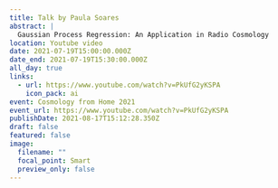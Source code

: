 ```yaml
---
title: Talk by Paula Soares
abstract: |
  Gaussian Process Regression: An Application in Radio Cosmology
location: Youtube video
date: 2021-07-19T15:00:00.000Z
date_end: 2021-07-19T15:30:00.000Z
all_day: true
links:
  - url: https://www.youtube.com/watch?v=PkUfG2yKSPA
    icon_pack: ai
event: Cosmology from Home 2021
event_url: https://www.youtube.com/watch?v=PkUfG2yKSPA
publishDate: 2021-08-17T15:12:28.350Z
draft: false
featured: false
image:
  filename: ""
  focal_point: Smart
  preview_only: false
---
```

